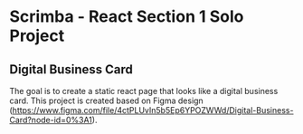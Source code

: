 # Scrimba - React Section 1 Solo Project

## Digital Business Card

The goal is to create a static react page that looks like a digital business card. This project is created based on Figma design (https://www.figma.com/file/4ctPLUvIn5b5Ep6YPOZWWd/Digital-Business-Card?node-id=0%3A1).
